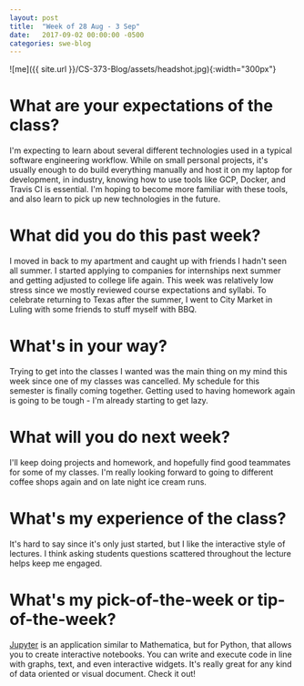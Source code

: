 ```yaml
---
layout: post
title:  "Week of 28 Aug - 3 Sep"
date:   2017-09-02 00:00:00 -0500
categories: swe-blog
---
```

![me]({{ site.url }}/CS-373-Blog/assets/headshot.jpg){:width="300px"}

# What are your expectations of the class?
I'm expecting to learn about several different technologies used in a typical software engineering workflow. While on small personal projects, it's usually enough to do build everything manually and host it on my laptop for development, in industry, knowing how to use tools like GCP, Docker, and Travis CI is essential. I'm hoping to become more familiar with these tools, and also learn to pick up new technologies in the future.

# What did you do this past week?
I moved in back to my apartment and caught up with friends I hadn't seen all summer. I started applying to companies for internships next summer and getting adjusted to college life again. This week was relatively low stress since we mostly reviewed course expectations and syllabi. To celebrate returning to Texas after the summer, I went to City Market in Luling with some friends to stuff myself with BBQ.

# What's in your way?
Trying to get into the classes I wanted was the main thing on my mind this week since one of my classes was cancelled. My schedule for this semester is finally coming together. Getting used to having homework again is going to be tough - I'm already starting to get lazy.

# What will you do next week?
I'll keep doing projects and homework, and hopefully find good teammates for some of my classes. I'm really looking forward to going to different coffee shops again and on late night ice cream runs.

# What's my experience of the class?
It's hard to say since it's only just started, but I like the interactive style of lectures. I think asking students questions scattered throughout the lecture helps keep me engaged.

# What's my pick-of-the-week or tip-of-the-week?
[Jupyter](http://jupyter.org/) is an application similar to Mathematica, but for Python, that allows you to create interactive notebooks. You can write and execute code in line with graphs, text, and even interactive widgets. It's really great for any kind of data oriented or visual document. Check it out!
